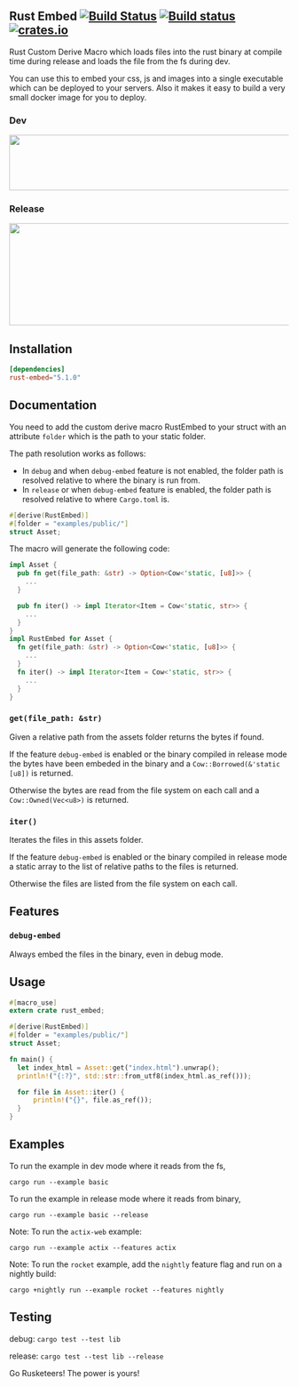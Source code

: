 ## Rust Embed [![Build Status](https://travis-ci.org/pyros2097/rust-embed.svg?branch=master)](https://travis-ci.org/pyros2097/rust-embed) [![Build status](https://ci.appveyor.com/api/projects/status/jnr45fn1l1dop2a8/branch/master?svg=true)](https://ci.appveyor.com/project/pyros2097/rust-embed/branch/master) [![crates.io](http://meritbadge.herokuapp.com/rust-embed)](https://crates.io/crates/rust-embed)

Rust Custom Derive Macro which loads files into the rust binary at compile time during release and loads the file from the fs during dev.

You can use this to embed your css, js and images into a single executable which can be deployed to your servers. Also it makes it easy to build a very small docker image for you to deploy.

### Dev

<img src="https://user-images.githubusercontent.com/1687946/40840773-b1ae1ce6-65c5-11e8-80ac-9e9196701ca2.png" width="700" height="100">

### Release

<img src="https://user-images.githubusercontent.com/1687946/40840774-b1dd709a-65c5-11e8-858d-73a88e25f07a.png" width="700" height="184">

## Installation

```toml
[dependencies]
rust-embed="5.1.0"
```

## Documentation

You need to add the custom derive macro RustEmbed to your struct with an attribute `folder` which is the path to your static folder.

The path resolution works as follows:

- In `debug` and when `debug-embed` feature is not enabled, the folder path is resolved relative to where the binary is run from.
- In `release` or when `debug-embed` feature is enabled, the folder path is resolved relative to where `Cargo.toml` is.

```rust
#[derive(RustEmbed)]
#[folder = "examples/public/"]
struct Asset;
```

The macro will generate the following code:

```rust
impl Asset {
  pub fn get(file_path: &str) -> Option<Cow<'static, [u8]>> {
    ...
  }

  pub fn iter() -> impl Iterator<Item = Cow<'static, str>> {
    ...
  }
}
impl RustEmbed for Asset {
  fn get(file_path: &str) -> Option<Cow<'static, [u8]>> {
    ...
  }
  fn iter() -> impl Iterator<Item = Cow<'static, str>> {
    ...
  }
}
```

### `get(file_path: &str)`

Given a relative path from the assets folder returns the bytes if found.

If the feature `debug-embed` is enabled or the binary compiled in release mode the bytes have been embeded in the binary and a `Cow::Borrowed(&'static [u8])` is returned.

Otherwise the bytes are read from the file system on each call and a `Cow::Owned(Vec<u8>)` is returned.

### `iter()`

Iterates the files in this assets folder.

If the feature `debug-embed` is enabled or the binary compiled in release mode a static array to the list of relative paths to the files is returned.

Otherwise the files are listed from the file system on each call.

## Features

### `debug-embed`

Always embed the files in the binary, even in debug mode.

## Usage

```rust
#[macro_use]
extern crate rust_embed;

#[derive(RustEmbed)]
#[folder = "examples/public/"]
struct Asset;

fn main() {
  let index_html = Asset::get("index.html").unwrap();
  println!("{:?}", std::str::from_utf8(index_html.as_ref()));

  for file in Asset::iter() {
      println!("{}", file.as_ref());
  }
}
```

## Examples

To run the example in dev mode where it reads from the fs,

`cargo run --example basic`

To run the example in release mode where it reads from binary,

`cargo run --example basic --release`

Note: To run the `actix-web` example:

`cargo run --example actix --features actix`

Note: To run the `rocket` example, add the `nightly` feature flag and run on a nightly build:

`cargo +nightly run --example rocket --features nightly`

## Testing

debug: `cargo test --test lib`

release: `cargo test --test lib --release`

Go Rusketeers!
The power is yours!
